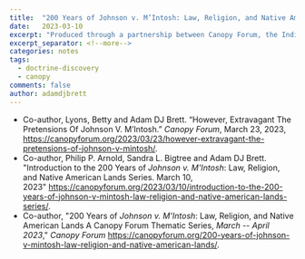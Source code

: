 ```yaml
---
title:  "200 Years of Johnson v. M’Intosh: Law, Religion, and Native American Lands, A Canopy Forum Thematic Series"
date:   2023-03-10
excerpt: "Produced through a partnership between Canopy Forum, the Indigenous Values Initiative (IVI), and Syracuse University, this series of essays brings together religion scholars, legal scholars, and Indigenous activists to explore the problematic legacy of Johnson v. M’Intosh (1823) and the 15th century Doctrine of (Christian) Discovery – a legal and religious rationale by which European powers claimed the right to discover and claim lands inhabited by non-Christian peoples."
excerpt_separator: <!--more-->
categories: notes
tags:
  - doctrine-discovery
  - canopy
comments: false
author: adamdjbrett
---
```


-   Co-author, Lyons, Betty and Adam DJ Brett. “However, Extravagant The Pretensions Of Johnson V. M’Intosh.” *Canopy Forum*, March 23, 2023, <https://canopyforum.org/2023/03/23/however-extravagant-the-pretensions-of-johnson-v-mintosh/>. 
-   Co-author, Philip P. Arnold, Sandra L. Bigtree and Adam DJ Brett. "Introduction to the 200 Years of *Johnson v. M'Intosh*: Law, Religion, and Native American Lands Series. March 10, 2023" <https://canopyforum.org/2023/03/10/introduction-to-the-200-years-of-johnson-v-mintosh-law-religion-and-native-american-lands-series/>.
-   Co-author, "200 Years of *Johnson v. M'Intosh*: Law, Religion, and Native American Lands A Canopy Forum Thematic Series, *March -- April 2023*," *Canopy Forum* <https://canopyforum.org/200-years-of-johnson-v-mintosh-law-religion-and-native-american-lands/>.